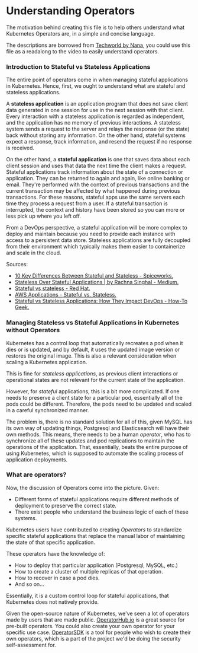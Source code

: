 # Understanding Operators

The motivation behind creating this file is to help others understand what Kubernetes Operators are, in a simple and concise language.


The descriptions are borrowed from [Techworld by Nana](https://www.youtube.com/watch?v=ha3LjlD6g7g), you could use this file as a readalong to the video to easily understand operators.


### Introduction to Stateful vs Stateless Applications


The entire point of operators come in when managing stateful applications in Kubernetes. Hence, first, we ought to understand what are stateful and stateless applications.


A **stateless application** is an application program that does not save client data generated in one session for use in the next session with that client. Every interaction with a stateless application is regarded as independent, and the application has no memory of previous interactions. A stateless system sends a request to the server and relays the response (or the state) back without storing any information. On the other hand, stateful systems expect a response, track information, and resend the request if no response is received.


On the other hand, a **stateful application** is one that saves data about each client session and uses that data the next time the client makes a request. Stateful applications track information about the state of a connection or application. They can be returned to again and again, like online banking or email. They're performed with the context of previous transactions and the current transaction may be affected by what happened during previous transactions. For these reasons, stateful apps use the same servers each time they process a request from a user. If a stateful transaction is interrupted, the context and history have been stored so you can more or less pick up where you left off.


From a DevOps perspective, a stateful application will be more complex to deploy and maintain because you need to provide each instance with access to a persistent data store. Stateless applications are fully decoupled from their environment which typically makes them easier to containerize and scale in the cloud.

Sources:
- [10 Key Differences Between Stateful and Stateless - Spiceworks.](https://www.spiceworks.com/tech/cloud/articles/stateful-vs-stateless/)
- [Stateless Over Stateful Applications | by Rachna Singhal - Medium.](https://medium.com/@rachna3singhal/stateless-over-stateful-applications-73cbe025f07)
- [Stateful vs stateless - Red Hat.](https://www.redhat.com/en/topics/cloud-native-apps/stateful-vs-stateless.)
- [AWS Applications - Stateful vs. Stateless.](https://digitalcloud.training/stateful-vs-stateless-aws-applications/)
- [Stateful vs Stateless Applications: How They Impact DevOps - How-To Geek.](https://www.howtogeek.com/devops/stateful-vs-stateless-applications-how-they-impact-devops/)


### Managing Stateless vs Stateful Applications in Kubernetes without Operators


Kubernetes has a control loop that automatically recreates a pod when it dies or is updated, and by default, it uses the updated image version or restores the original image. This is also a relevant consideration when scaling a Kubernetes application. 


This is fine for *stateless applications*, as previous client interactions or operational states are not relevant for the current state of the application. 


However, for *stateful* applications, this is a bit more complicated. If one needs to preserve a client state for a particular pod, essentially all of the pods could be different. Therefore, the pods need to be updated and scaled in a careful synchronized manner.


The problem is, there is no standard solution for all of this, given MySQL has its own way of updating things, Postgresql and Elasticsearch will have their own methods. This means, there needs to be a human *operator*, who has to synchronize all of these updates and pod replications to maintain the operations of the application. That, essentially, beats the entire purpose of using Kubernetes, which is supposed to automate the scaling process of application deployments.


### What are operators?


Now, the discussion of Operators come into the picture. Given:

- Different forms of stateful applications require different methods of deployment to preserve the correct state.
- There exist people who understand the business logic of each of these systems.

Kubernetes users have contributed to creating *Operators* to standardize specific stateful applications that replace the manual labor of maintaining the state of that specific application.


These operators have the knowledge of:
- How to deploy that particular application (Postgresql, MySQL, etc.)
- How to create a cluster of multiple replicas of that operation.
- How to recover in case a pod dies.
- And so on...

Essentially, it is a custom control loop for stateful applications, that Kubernetes does not natively provide.


Given the open-source nature of Kubernetes, we've seen a lot of operators made by users that are made public. [OperatorHub.io](https://operatorhub.io/) is a great source for pre-built operators. You could also create your own operator for your specific use case. [OperatorSDK](https://github.com/operator-framework/operator-sdk) is a tool for people who wish to create their own operators, which is a part of the project we'd be doing the security self-assessment for.

